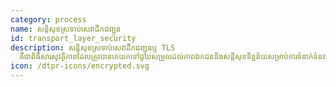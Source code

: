 ```yaml
---
category: process
name: សន្តិសុខស្រទាប់សេវាដឹកជញ្ជូន
id: transport_layer_security
description: សន្តិសុខស្រទាប់សេវាដឹកជញ្ជូនឬ TLS
  គឺជាពិធីសារសុវត្ថិភាពដែលត្រូវបានគេយកទៅជួយសម្រួលដល់ភាពឯកជននិងសន្តិសុខទិន្នន័យសម្រាប់ការទំនាក់ទំនងតាមអ៊ិនធរណេតខណៈពេលដែលវាស្ថិតនៅ។
icon: /dtpr-icons/encrypted.svg
---
```

